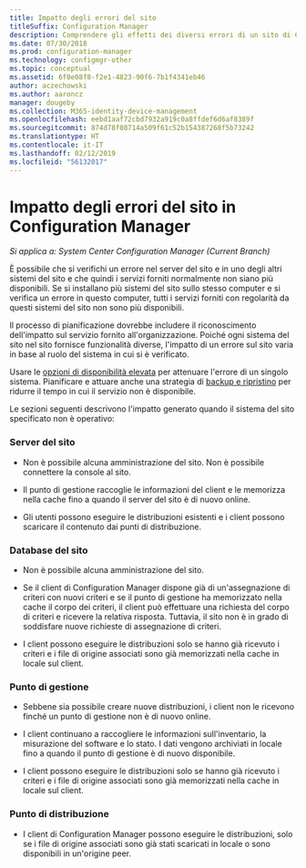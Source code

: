 ```yaml
---
title: Impatto degli errori del sito
titleSuffix: Configuration Manager
description: Comprendere gli effetti dei diversi errori di un sito di Configuration Manager.
ms.date: 07/30/2018
ms.prod: configuration-manager
ms.technology: configmgr-other
ms.topic: conceptual
ms.assetid: 6f0e08f8-f2e1-4823-90f6-7b1f4341eb46
author: aczechowski
ms.author: aaroncz
manager: dougeby
ms.collection: M365-identity-device-management
ms.openlocfilehash: eebd1aaf72cbd7932a919c0a8ffdef6d6af8389f
ms.sourcegitcommit: 874d78f08714a509f61c52b154387268f5b73242
ms.translationtype: HT
ms.contentlocale: it-IT
ms.lasthandoff: 02/12/2019
ms.locfileid: "56132017"
---
```

# <a name="site-failure-impacts-in-configuration-manager"></a>Impatto degli errori del sito in Configuration Manager

*Si applica a: System Center Configuration Manager (Current Branch)*

È possibile che si verifichi un errore nel server del sito e in uno degli altri sistemi del sito e che quindi i servizi forniti normalmente non siano più disponibili. Se si installano più sistemi del sito sullo stesso computer e si verifica un errore in questo computer, tutti i servizi forniti con regolarità da questi sistemi del sito non sono più disponibili.

Il processo di pianificazione dovrebbe includere il riconoscimento dell'impatto sul servizio fornito all'organizzazione. Poiché ogni sistema del sito nel sito fornisce funzionalità diverse, l'impatto di un errore sul sito varia in base al ruolo del sistema in cui si è verificato. 

Usare le [opzioni di disponibilità elevata](/sccm/core/servers/deploy/configure/high-availability-options) per attenuare l'errore di un singolo sistema. Pianificare e attuare anche una strategia di [backup e ripristino](/sccm/core/servers/manage/backup-and-recovery) per ridurre il tempo in cui il servizio non è disponibile.

Le sezioni seguenti descrivono l'impatto generato quando il sistema del sito specificato non è operativo:


### <a name="site-server"></a>Server del sito

- Non è possibile alcuna amministrazione del sito. Non è possibile connettere la console al sito.  

- Il punto di gestione raccoglie le informazioni del client e le memorizza nella cache fino a quando il server del sito è di nuovo online.  

- Gli utenti possono eseguire le distribuzioni esistenti e i client possono scaricare il contenuto dai punti di distribuzione.  


### <a name="site-database"></a>Database del sito

- Non è possibile alcuna amministrazione del sito.  

- Se il client di Configuration Manager dispone già di un'assegnazione di criteri con nuovi criteri e se il punto di gestione ha memorizzato nella cache il corpo dei criteri, il client può effettuare una richiesta del corpo di criteri e ricevere la relativa risposta. Tuttavia, il sito non è in grado di soddisfare nuove richieste di assegnazione di criteri.  

- I client possono eseguire le distribuzioni solo se hanno già ricevuto i criteri e i file di origine associati sono già memorizzati nella cache in locale sul client.  


### <a name="management-point"></a>Punto di gestione

- Sebbene sia possibile creare nuove distribuzioni, i client non le ricevono finché un punto di gestione non è di nuovo online.  

- I client continuano a raccogliere le informazioni sull'inventario, la misurazione del software e lo stato. I dati vengono archiviati in locale fino a quando il punto di gestione è di nuovo disponibile.  

- I client possono eseguire le distribuzioni solo se hanno già ricevuto i criteri e i file di origine associati sono già memorizzati nella cache in locale sul client.  


### <a name="distribution-point"></a>Punto di distribuzione

- I client di Configuration Manager possono eseguire le distribuzioni, solo se i file di origine associati sono già stati scaricati in locale o sono disponibili in un'origine peer.

